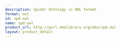 ```yaml
---
description: Spider Ontology in OWL format
format: owl
id: spd.owl
name: spd.owl
product_url: http://purl.obolibrary.org/obo/spd.owl
layout: product_detail
---
```

